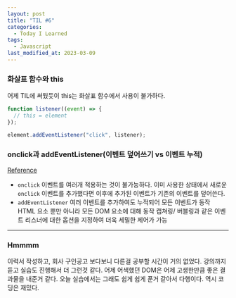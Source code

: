 ```yaml
---
layout: post
title: "TIL #6"
categories:
  - Today I Learned
tags:
  - Javascript
last_modified_at: 2023-03-09
---
```



### 화살표 함수와 this
어제 TIL에 써뒀듯이 this는 화살표 함수에서 사용이 불가하다.
```js
function listener((event) => {
  // this = element
});

element.addEventListener("click", listener);
```

### onclick과 addEventListener(이벤트 덮어쓰기 vs 이벤트 누적)
[Reference](https://beforb.tistory.com/37?category=1106228)

- `onclick`
	이벤트를 여러개 적용하는 것이 불가능하다.
    이미 사용한 상태에서 새로운 `onclick` 이벤트를 추가했다면 이후에 추가된 이벤트가 기존의 이벤트를 덮어쓴다.
- `addEventListener`
	여러 이벤트를 추가하여도 누적되어 모든 이벤트가 동작
    HTML 요소 뿐만 아니라 모든 DOM 요소에 대해 동작
    캡쳐링/ 버블링과 같은 이벤트 리스너에 대한 옵션을 지정하여 더욱 세밀한 제어가 가능

---

### Hmmmm
이력서 작성하고, 회사 구인공고 보다보니 다른걸 공부할 시간이 거의 없었다. 강의까지 듣고 실습도 진행해서 더 그런것 같다. 어제 어색했던 DOM은 어제 고생한만큼 좋은 결과물을 내준거 같다. 오늘 실습에서는 그래도 쉽게 쉽게 푼거 같아서 다행이다. 역시 코딩은 재밌다.
